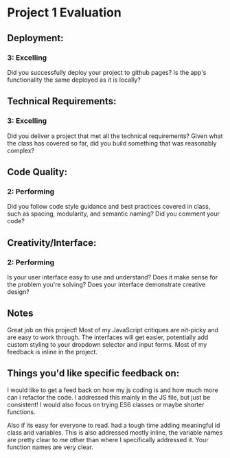 # Project 1 Evaluation
## Deployment:

### 3: Excelling

Did you successfully deploy your project to github pages? Is the app's functionality the same deployed as it is locally?

## Technical Requirements:

### 3: Excelling

Did you deliver a project that met all the technical requirements? Given what the class has covered so far, did you build something that was reasonably complex?

## Code Quality:

### 2: Performing

Did you follow code style guidance and best practices covered in class, such as spacing, modularity, and semantic naming? Did you comment your code?

## Creativity/Interface:

### 2: Performing

Is your user interface easy to use and understand? Does it make sense for the problem you're solving? Does your interface demonstrate creative design?

## Notes
Great job on this project! Most of my JavaScript critiques are nit-picky
and are easy to work through. The interfaces will get easier, potentially add custom styling to your dropdown selector and input forms. Most of my feedback is inline in the project.

## Things you'd like specific feedback on:
I would like to get a feed back on how my js coding is and how much more can i refactor the code.
I addressed this mainly in the JS file, but just be consistent! I would also focus on trying ES6 classes or maybe shorter functions. 

Also if its easy for everyone to read. had a tough time adding meaningful id class and variables.
This is also addressed mostly inline, the variable names are pretty clear to me other than where I specifically addressed it. Your function names are very clear.